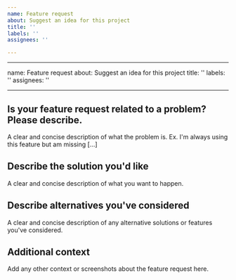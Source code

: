 ```yaml
---
name: Feature request
about: Suggest an idea for this project
title: ''
labels: ''
assignees: ''

---
```


---
name: Feature request
about: Suggest an idea for this project
title: ''
labels: ''
assignees: ''

---

## Is your feature request related to a problem? Please describe.
A clear and concise description of what the problem is. Ex. I'm always using this feature but am missing [...]

## Describe the solution you'd like
A clear and concise description of what you want to happen. 

## Describe alternatives you've considered
A clear and concise description of any alternative solutions or features you've considered.

## Additional context
Add any other context or screenshots about the feature request here.
